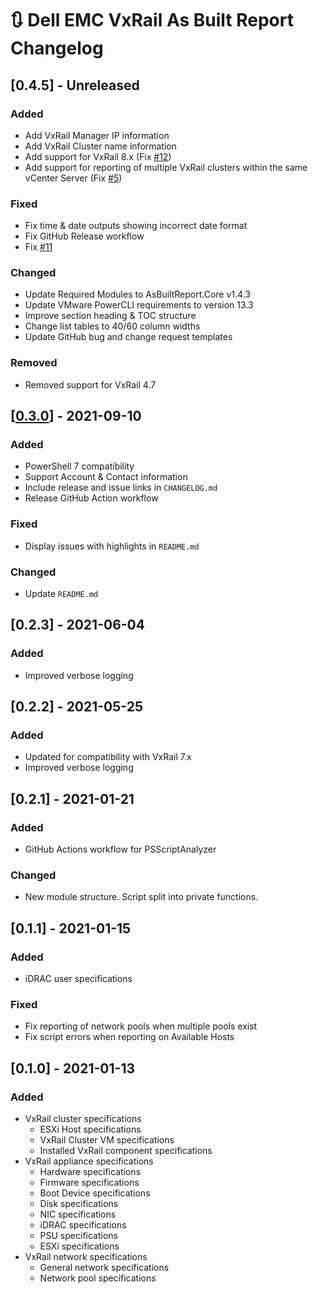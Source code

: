 # :arrows_clockwise: Dell EMC VxRail As Built Report Changelog

## [0.4.5] - Unreleased
### Added
- Add VxRail Manager IP information
- Add VxRail Cluster name information
- Add support for VxRail 8.x (Fix [#12](https://github.com/AsBuiltReport/AsBuiltReport.DellEMC.VxRail/issues/12))
- Add support for reporting of multiple VxRail clusters within the same vCenter Server (Fix [#5](https://github.com/AsBuiltReport/AsBuiltReport.DellEMC.VxRail/issues/5))

### Fixed
- Fix time & date outputs showing incorrect date format
- Fix GitHub Release workflow
- Fix [#11](https://github.com/AsBuiltReport/AsBuiltReport.DellEMC.VxRail/issues/11)

### Changed
- Update Required Modules to AsBuiltReport.Core v1.4.3
- Update VMware PowerCLI requirements to version 13.3
- Improve section heading & TOC structure
- Change list tables to 40/60 column widths
- Update GitHub bug and change request templates

### Removed
- Removed support for VxRail 4.7

## [[0.3.0](https://github.com/AsBuiltReport/AsBuiltReport.DellEMC.VxRail/releases/tag/v0.3.0)] - 2021-09-10
### Added
- PowerShell 7 compatibility
- Support Account & Contact information
- Include release and issue links in `CHANGELOG.md`
- Release GitHub Action workflow

### Fixed
- Display issues with highlights in `README.md`

### Changed
- Update `README.md`
## [0.2.3] - 2021-06-04
### Added
* Improved verbose logging
## [0.2.2] - 2021-05-25

### Added
* Updated for compatibility with VxRail 7.x
* Improved verbose logging
## [0.2.1] - 2021-01-21

### Added
* GitHub Actions workflow for PSScriptAnalyzer
### Changed
* New module structure. Script split into private functions.
## [0.1.1] - 2021-01-15
### Added
* iDRAC user specifications
### Fixed
* Fix reporting of network pools when multiple pools exist
* Fix script errors when reporting on Available Hosts
## [0.1.0] - 2021-01-13

### Added
* VxRail cluster specifications
    * ESXi Host specifications
    * VxRail Cluster VM specifications
    * Installed VxRail component specifications
* VxRail appliance specifications
   * Hardware specifications
   * Firmware specifications
   * Boot Device specifications
   * Disk specifications
   * NIC specifications
   * iDRAC specifications
   * PSU specifications
   * ESXi specifications
* VxRail network specifications
   * General network specifications
   * Network pool specifications

